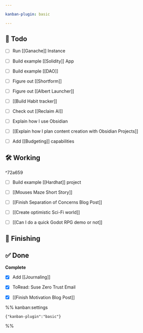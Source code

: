 ```yaml
---

kanban-plugin: basic

---
```


## 📝 Todo

- [ ] Run [[Ganache]] Instance
- [ ] Build example [[Solidity]] App
- [ ] Build example [[DAO]]
- [ ] Figure out [[Shortform]]
- [ ] Figure out [[Albert Launcher]]
- [ ] [[Build Habit tracker]]
- [ ] Check out [[Reclaim AI]]
- [ ] Explain how I use Obsidian
- [ ] [[Explain how I plan content creation with Obsidian Projects]]
- [ ] Add [[Budgeting]] capabilities


## 🛠️  Working

^72a659

- [ ] Build example [[Hardhat]] project
- [ ] [[Mouses Maze Short Story]]
- [ ] [[Finish Separation of Concerns Blog Post]]
- [ ] [[Create optimistic Sci-Fi world]]
- [ ] [[Can I do a quick Godot RPG demo or not]]


## 🧽 Finishing



## ✅ Done

**Complete**
- [x] Add [[Journaling]]
- [x] ToRead: Suse Zero Trust Email
- [x] [[Finish Motivation Blog Post]]




%% kanban:settings
```
{"kanban-plugin":"basic"}
```
%%